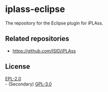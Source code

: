 # iplass-eclipse
The repository for the Eclipse plugin for iPLAss.

## Related repositories

* <https://github.com/ISID/iPLAss>

## License
[EPL-2.0](http://www.eclipse.org/legal/epl-2.0)  
\- (Secondary) [GPL-3.0](https://www.gnu.org/licenses/gpl.html)
